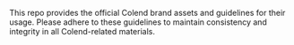 This repo provides the official Colend brand assets and guidelines for their usage. Please adhere to these guidelines to maintain consistency and integrity in all Colend-related materials.
